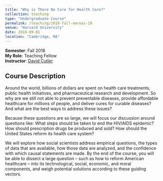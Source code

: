 ```yaml
---
title: "Why is There No Cure for Health Care?"
collection: teaching
type: "Undergraduate Course"
permalink: /teaching/2018-fall-emreas-20
venue: "Harvard University"
date: 2018-09-01	
location: "Cambridge, MA"
---
```


**Semester**: Fall 2018  
**My Role**: Teaching Fellow  
**Instructor**: <a href="https://scholar.harvard.edu/cutler/home" target="_blank">David Cutler</a>  

## Course Description

 Around the world, billions of dollars are spent on health care treatments, public health initiatives, and pharmaceutical research and development. So why are we still not able to prevent preventable diseases, provide affordable healthcare for millions of people, and deliver cures for curable diseases? And what are the best ways to address these issues?

Because these questions are so large, we will focus our discussion around questions like: What steps should be taken to end the HIV/AIDS epidemic? How should prescription drugs be produced and sold? How should the United States reform its health care system?

We will explore how social scientists address empirical questions, the types of data that are available, how those data are analyzed, and the confidence with which causal statements are made. By the end of the course, you will be able to dissect a large question – such as how to reform American healthcare – into its technological, social, economic, and moral components, and weigh potential solutions according to these guiding vectors.

